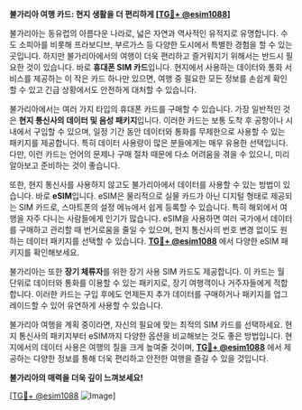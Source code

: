 **불가리아 여행 카드: 현지 생활을 더 편리하게 [[TG💪+ @esim1088](https://t.me/s/esim1088)]**

불가리아는 동유럽의 아름다운 나라로, 넓은 자연과 역사적인 유적지로 유명합니다. 수도 소피아를 비롯해 프라보디브, 부르가스 등 다양한 도시에서 특별한 경험을 할 수 있는 곳입니다. 하지만 불가리아에서의 여행이 더욱 편리하고 즐거워지기 위해서는 반드시 필요한 것이 있습니다. 바로 **휴대폰 SIM 카드**입니다. 현지에서 사용하는 데이터와 통화 서비스를 제공하는 이 작은 카드 하나만 있으면, 여행 중 필요한 모든 정보를 손쉽게 확인할 수 있고 긴급 상황에서도 안전하게 대처할 수 있습니다.

불가리아에서는 여러 가지 타입의 휴대폰 카드를 구매할 수 있습니다. 가장 일반적인 것은 **현지 통신사의 데이터 및 음성 패키지**입니다. 이러한 카드는 보통 도착 후 공항이나 시내에서 구입할 수 있으며, 일정 기간 동안 데이터와 통화를 무제한으로 사용할 수 있는 패키지를 제공합니다. 특히 데이터 사용량이 많은 분들에게는 매우 유용한 선택입니다. 다만, 이런 카드는 언어의 문제나 구매 절차 때문에 다소 어려움을 겪을 수 있으니, 미리 알아보고 준비하는 것이 좋습니다.

또한, 현지 통신사를 사용하지 않고도 불가리아에서 데이터를 사용할 수 있는 방법이 있습니다. 바로 **eSIM**입니다. eSIM은 물리적으로 실물 카드가 아닌 디지털 형태로 제공되는 SIM 카드로, 스마트폰의 설정 메뉴에서 쉽게 등록할 수 있습니다. 특히 해외에서 여행을 자주 다니는 사람들에게 인기가 많습니다. eSIM을 사용하면 여러 국가에서 데이터를 구매하고 관리할 때 번거로움을 줄일 수 있으며, 현지 통신사의 번호 변경 없이도 원하는 데이터 패키지를 선택할 수 있습니다. **[TG💪+ @esim1088](https://t.me/s/esim1088)** 에서 다양한 eSIM 패키지를 확인해보세요.

불가리아는 또한 **장기 체류자**를 위한 장기 사용 SIM 카드도 제공합니다. 이 카드는 월 단위로 데이터와 통화를 이용할 수 있는 패키지로, 장기 여행객이나 거주자들에게 적합합니다. 이러한 카드는 구입 후에도 언제든지 추가 데이터를 구매하거나 패키지를 업그레이드할 수 있어 유연하게 사용할 수 있습니다.

불가리아 여행을 계획 중이라면, 자신의 필요에 맞는 최적의 SIM 카드를 선택하세요. 현지 통신사의 패키지부터 eSIM까지 다양한 옵션을 비교해보는 것도 좋은 방법입니다. 현지에서의 데이터 사용은 여행의 질을 크게 높여줄 것이며, **[TG💪+ @esim1088](https://t.me/s/esim1088)** 에서 제공하는 다양한 정보를 통해 더욱 편리하고 안전한 여행을 즐길 수 있을 것입니다.

**불가리아의 매력을 더욱 깊이 느껴보세요!** 

[[TG💪+ @esim1088](https://t.me/s/esim1088) ![Image](https://i.postimg.cc/Y0z9fWf4/image.png)]